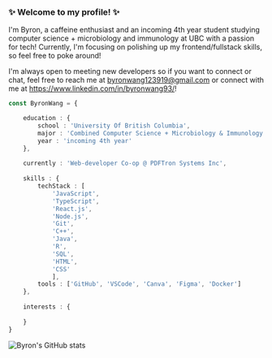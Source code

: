 ### ✨ Welcome to my profile! ✨ 
I'm Byron, a caffeine enthusiast and an incoming 4th year student studying computer science + microbiology and immunology at UBC with a passion for tech! Currently, I'm focusing on polishing up my frontend/fullstack skills, so feel free to poke around!

I'm always open to meeting new developers so if you want to connect or chat, feel free to reach me at byronwang123919@gmail.com or connect with me at https://www.linkedin.com/in/byronwang93/!

```typescript
const ByronWang = {

    education : {
        school : 'University Of British Columbia',
        major : 'Combined Computer Science + Microbiology & Immunology',
        year : 'incoming 4th year'
    },
    
    currently : 'Web-developer Co-op @ PDFTron Systems Inc',
    
    skills : {
        techStack : [
            'JavaScript', 
            'TypeScript', 
            'React.js', 
            'Node.js', 
            'Git', 
            'C++', 
            'Java', 
            'R', 
            'SQL', 
            'HTML', 
            'CSS'
            ],
        tools : ['GitHub', 'VSCode', 'Canva', 'Figma', 'Docker']
    },
    
    interests : {
        
    }
}
```

![Byron's GitHub stats](https://github-readme-stats.vercel.app/api?username=byronwang93&show_icons=true&theme=radical)

<!--
**byronwang93/byronwang93** is a ✨ _special_ ✨ repository because its `README.md` (this file) appears on your GitHub profile.

Here are some ideas to get you started:

- 🔭 I’m currently working on ...
- 🌱 I’m currently learning ...
- 👯 I’m looking to collaborate on ...
- 🤔 I’m looking for help with ...
- 💬 Ask me about ...
- 📫 How to reach me: ...
- 😄 Pronouns: ...
- ⚡ Fun fact: ...
-->
